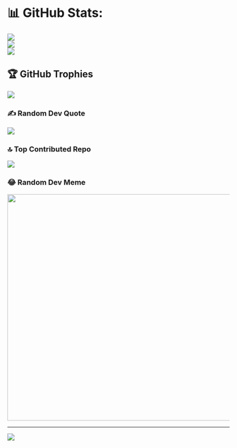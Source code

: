# 📊 GitHub Stats:
![](https://github-readme-stats.vercel.app/api?username=mahedee007&theme=radical&hide_border=false&include_all_commits=false&count_private=false)<br/>
![](https://github-readme-streak-stats.herokuapp.com/?user=mahedee007&theme=radical&hide_border=false)<br/>
![](https://github-readme-stats.vercel.app/api/top-langs/?username=mahedee007&theme=radical&hide_border=false&include_all_commits=false&count_private=false&layout=compact)

## 🏆 GitHub Trophies
![](https://github-profile-trophy.vercel.app/?username=mahedee007&theme=radical&no-frame=false&no-bg=true&margin-w=4)

### ✍️ Random Dev Quote
![](https://quotes-github-readme.vercel.app/api?type=horizontal&theme=radical)

### 🔝 Top Contributed Repo
![](https://github-contributor-stats.vercel.app/api?username=mahedee007&limit=5&theme=dark&combine_all_yearly_contributions=true)

### 😂 Random Dev Meme
<img src="https://rm.up.railway.app/" width="512px"/>

---
[![](https://visitcount.itsvg.in/api?id=mahedee007&icon=0&color=0)](https://visitcount.itsvg.in)

<!-- Proudly created with GPRM ( https://gprm.itsvg.in ) -->
